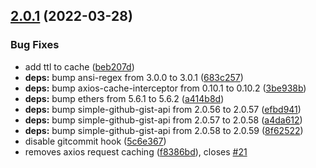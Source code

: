 ## [2.0.1](https://github.com/standard-crypto/farcaster-js/compare/v2.0.0...v2.0.1) (2022-03-28)


### Bug Fixes

* add ttl to cache ([beb207d](https://github.com/standard-crypto/farcaster-js/commit/beb207d6c4e954e1406ef3662cfdac343193f890))
* **deps:** bump ansi-regex from 3.0.0 to 3.0.1 ([683c257](https://github.com/standard-crypto/farcaster-js/commit/683c257238277807ffc2fdf1701a9d7c8daf312f))
* **deps:** bump axios-cache-interceptor from 0.10.1 to 0.10.2 ([3be938b](https://github.com/standard-crypto/farcaster-js/commit/3be938bae2ad612f4095f6651062aa03c3e8554c))
* **deps:** bump ethers from 5.6.1 to 5.6.2 ([a414b8d](https://github.com/standard-crypto/farcaster-js/commit/a414b8dfc2cda31889bb63312ae7922037ea71d4))
* **deps:** bump simple-github-gist-api from 2.0.56 to 2.0.57 ([efbd941](https://github.com/standard-crypto/farcaster-js/commit/efbd941ab3fe8a2a23ffb9b661bdf591a825d339))
* **deps:** bump simple-github-gist-api from 2.0.57 to 2.0.58 ([a4da612](https://github.com/standard-crypto/farcaster-js/commit/a4da612635157efdcef2e26c4b3d97a8031ce049))
* **deps:** bump simple-github-gist-api from 2.0.58 to 2.0.59 ([8f62522](https://github.com/standard-crypto/farcaster-js/commit/8f6252253f7f3bab0ec3fdbce82aa07528b05c89))
* disable gitcommit hook ([5c6e367](https://github.com/standard-crypto/farcaster-js/commit/5c6e36765dc6b6e9bb6e644fed304f94bdbf02a9))
* removes axios request caching ([f8386bd](https://github.com/standard-crypto/farcaster-js/commit/f8386bdf3da45edad7e527f8fb38fdfb9579cb09)), closes [#21](https://github.com/standard-crypto/farcaster-js/issues/21)
